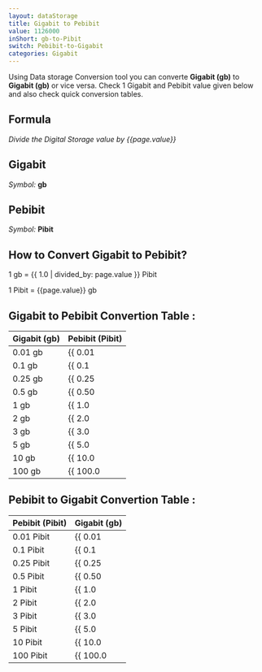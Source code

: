 ```yaml
---
layout: dataStorage
title: Gigabit to Pebibit
value: 1126000
inShort: gb-to-Pibit
switch: Pebibit-to-Gigabit
categories: Gigabit
---
```


Using Data storage Conversion tool you can converte **Gigabit (gb)** to **Gigabit (gb)** or vice versa. Check 1 Gigabit and Pebibit value given below and also check quick conversion tables.

## Formula
*Divide the Digital Storage value by {{page.value}}*

## Gigabit
*Symbol:* **gb**

## Pebibit
*Symbol:* **Pibit**

## How to Convert Gigabit to Pebibit?

1 gb = {{ 1.0 | divided_by: page.value }} Pibit

1 Pibit = {{page.value}} gb


## Gigabit to Pebibit Convertion Table :

| Gigabit (gb) | Pebibit (Pibit) |
| ---- | ---- |
| 0.01 gb | {{ 0.01 | divided_by: page.value | round: 12 }} Pibit |
| 0.1 gb | {{ 0.1 | divided_by: page.value | round: 12 }} Pibit |
| 0.25 gb | {{ 0.25 | divided_by: page.value | round: 12 }} Pibit |
| 0.5 gb | {{ 0.50 | divided_by: page.value | round: 12 }} Pibit |
| 1 gb | {{ 1.0 | divided_by: page.value | round: 12 }} Pibit |
| 2 gb | {{ 2.0 | divided_by: page.value | round: 12 }} Pibit |
| 3 gb | {{ 3.0 | divided_by: page.value | round: 12 }} Pibit |
| 5 gb | {{ 5.0 | divided_by: page.value | round: 12 }} Pibit |
| 10 gb | {{ 10.0 | divided_by: page.value | round: 12 }} Pibit |
| 100 gb | {{ 100.0 | divided_by: page.value | round: 12 }} Pibit |

## Pebibit to Gigabit Convertion Table :

| Pebibit (Pibit) | Gigabit (gb) |
| ---- | ---- |
| 0.01 Pibit | {{ 0.01 | times: page.value | round: 12 }} gb |
| 0.1 Pibit | {{ 0.1 | times: page.value | round: 12 }} gb |
| 0.25 Pibit | {{ 0.25 | times: page.value | round: 12 }} gb |
| 0.5 Pibit | {{ 0.50 | times: page.value | round: 12 }} gb |
| 1 Pibit | {{ 1.0 | times: page.value | round: 12 }} gb |
| 2 Pibit | {{ 2.0 | times: page.value | round: 12 }} gb |
| 3 Pibit | {{ 3.0 | times: page.value | round: 12 }} gb |
| 5 Pibit | {{ 5.0 | times: page.value | round: 12 }} gb |
| 10 Pibit | {{ 10.0 | times: page.value | round: 12 }} gb |
| 100 Pibit | {{ 100.0 | times: page.value | round: 12 }} gb |


<script>
document.getElementById('selectInput')[10].selected = true
document.getElementById('selectOutput')[19].selected = true
</script>
